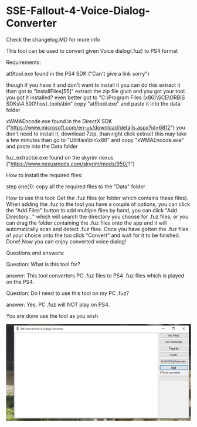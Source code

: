 # SSE-Fallout-4-Voice-Dialog-Converter

Check the changelog.MD for more info

This tool can be used to convert given Voice dialog(.fuz) to PS4 format

Requirements:

at9tool.exe found in the PS4 SDK ("Can't give a link sorry")

though if you have it and don't want to install it you can do this extract it than got to "InstallFiles[55]" extract the zip file givin and you got your tool.
you got it installed? even better got to "C:\Program Files (x86)\SCE\ORBIS SDKs\4.500\host_tools\bin"
copy "at9tool.exe" and paste it into the data folder

xWMAEncode.exe found in the DirectX SDK ("https://www.microsoft.com/en-us/download/details.aspx?id=6812")
you don't need to install it, download 7zip, than right click extract this may take a few minutes than go to "Utilities\bin\x86" and copy "xWMAEncode.exe" and paste into the Data folder

fuz_extractor.exe found on the skyrim nexus ("https://www.nexusmods.com/skyrim/mods/950/?")

How to install the required files:

step one(1): copy all the required files to the "Data" folder

How to use this tool:
Get the .fuz files (or folder which contains these files).
When adding the .fuz to the tool you have a couple of options, you can click the "Add Files" button to add multiple files by hand, you can click "Add Directory..." which will search the directory you choose for .fuz files, or you can drag the folder containing the .fuz files onto the app and it will automatically scan and detect .fuz files.
Once you have gotten the .fuz files of your choice onto the too click "Convert" and wait for it to be finished.
Done! Now you can enjoy converted voice dialog!

Questions and answers:

Question: What is this tool for?

answer: This tool converters PC .fuz files to PS4 .fuz files which is played on the PS4.

Question: Do I need to use this tool on my PC .fuz?

answer: Yes, PC .fuz will NOT play on PS4.

You are done use the tool as you wish

![Screenshot](Main.PNG)
